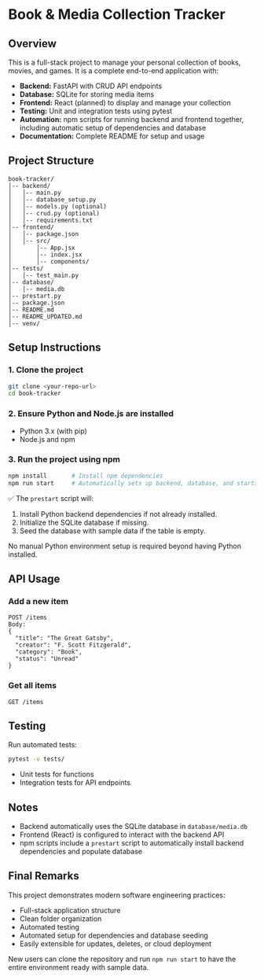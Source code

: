# Book & Media Collection Tracker

## Overview

This is a full-stack project to manage your personal collection of books, movies, and games. It is a complete end-to-end application with:

* **Backend:** FastAPI with CRUD API endpoints
* **Database:** SQLite for storing media items
* **Frontend:** React (planned) to display and manage your collection
* **Testing:** Unit and integration tests using pytest
* **Automation:** npm scripts for running backend and frontend together, including automatic setup of dependencies and database
* **Documentation:** Complete README for setup and usage

## Project Structure

```
book-tracker/
│-- backend/
│   │-- main.py
│   │-- database_setup.py
│   │-- models.py (optional)
│   │-- crud.py (optional)
│   │-- requirements.txt
│-- frontend/
│   │-- package.json
│   │-- src/
│       │-- App.jsx
│       │-- index.jsx
│       │-- components/
│-- tests/
│   │-- test_main.py
│-- database/
│   │-- media.db
│-- prestart.py
│-- package.json
│-- README.md
│-- README_UPDATED.md
│-- venv/
```

## Setup Instructions

### 1. Clone the project

```bash
git clone <your-repo-url>
cd book-tracker
```

### 2. Ensure Python and Node.js are installed

* Python 3.x (with pip)
* Node.js and npm

### 3. Run the project using npm

```bash
npm install       # Install npm dependencies
npm run start     # Automatically sets up backend, database, and starts frontend + backend
```

✅ The `prestart` script will:

1. Install Python backend dependencies if not already installed.
2. Initialize the SQLite database if missing.
3. Seed the database with sample data if the table is empty.

No manual Python environment setup is required beyond having Python installed.

## API Usage

### Add a new item

```
POST /items
Body:
{
  "title": "The Great Gatsby",
  "creator": "F. Scott Fitzgerald",
  "category": "Book",
  "status": "Unread"
}
```

### Get all items

```
GET /items
```

## Testing

Run automated tests:

```bash
pytest -v tests/
```

* Unit tests for functions
* Integration tests for API endpoints

## Notes

* Backend automatically uses the SQLite database in `database/media.db`
* Frontend (React) is configured to interact with the backend API
* npm scripts include a `prestart` script to automatically install backend dependencies and populate database

## Final Remarks

This project demonstrates modern software engineering practices:

* Full-stack application structure
* Clean folder organization
* Automated testing
* Automated setup for dependencies and database seeding
* Easily extensible for updates, deletes, or cloud deployment

New users can clone the repository and run `npm run start` to have the entire environment ready with sample data.

